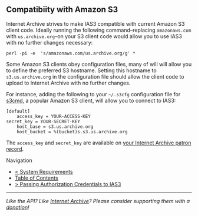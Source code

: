 ## Compatibiity with Amazon S3

Internet Archive strives to make IAS3 compatible with current Amazon S3 client code. Ideally running the following command–replacing `amazonaws.com` with `us.archive.org`–on your S3 client code would allow you to use IAS3 with no further changes necessary:

    perl -pi -e  's/amazonaws.com/us.archive.org/g' *

Some Amazon S3 clients obey configuration files, many of will will allow you to define the preferred S3 hostname. Setting this hostname to `s3.us.archive.org` in the configuration file should allow the client code to upload to Internet Archive with no further changes.

For instance, adding the following to your `~/.s3cfg` configuration file for [s3cmd](http://s3tools.org/s3cmd), a popular Amazon S3 client, will allow you to connect to IAS3:

    [default]
		access_key = YOUR-ACCESS-KEY		
    secret_key = YOUR-SECRET-KEY
		host_base = s3.us.archive.org
		host_bucket = %(bucket)s.s3.us.archive.org

The `access_key` and `secret_key` are available on [your Internet Archive patron record](http://www.archive.org/account/s3.php).

Navigation

* [< System Requirements](https://github.com/vmbrasseur/IAS3API/blob/master/systemrequirements.md)
* [Table of Contents](https://github.com/vmbrasseur/IAS3API)
* [> Passing Authorization Credentials to IAS3](https://github.com/vmbrasseur/IAS3API/blob/master/authcredentials.md)

-----

_Like the API? Like [Internet Archive](http://archive.org)? Please consider supporting them with a [donation](http://archive.org/donate/)!_

